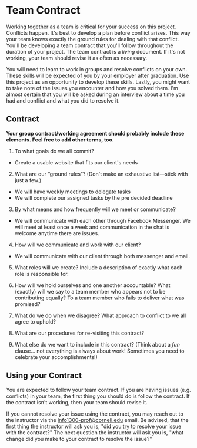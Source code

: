 # Team Contract

Working together as a team is critical for your success on this project. Conflicts happen. It's best to develop a plan before conflict arises. This way your team knows exactly the ground rules for dealing with that conflict. You'll be developing a team contract that you'll follow throughout the duration of your project. The team contract is a *living* document. If it's not working, your team should revise it as often as necessary.

You will need to learn to work in groups and resolve conflicts on your own. These skills will be expected of you by your employer after graduation. Use this project as an opportunity to develop these skills. Lastly, you might want to take note of the issues you encounter and how you solved them. I'm almost certain that you will be asked during an interview about a time you had and conflict and what you did to resolve it.

## Contract

**Your group contract/working agreement should probably include these elements. Feel free to add other terms, too.**

1. To what goals do we all commit?
- Create a usable website that fits our client's needs


2. What are our “ground rules”? (Don't make an exhaustive list—stick with just a few.)
- We will have weekly meetings to delegate tasks
- We will complete our assigned tasks by the pre decided deadline



3. By what means and how frequently will we meet or communicate?
- We will communicate with each other through Facebook Messenger. We will meet at least once a week and communication in the chat is welcome anytime there are issues.


4. How will we communicate and work with our client?
- We will communicate with our client through both messenger and email.

5. What roles will we create? Include a description of exactly what each role is responsible for.



6. How will we hold ourselves and one another accountable? What (exactly) will we say to a team member who appears not to be contributing equally? To a team member who fails to deliver what was promised?



7. What do we do when we disagree? What approach to conflict to we all agree to uphold?


8. What are our procedures for re-visiting this contract?



9. What else do we want to include in this contract? (Think about a *fun* clause... not everything is always about work! Sometimes you need to celebrate your accomplishments!)



## Using your Contract

You are expected to follow your team contract. If you are having issues (e.g. conflicts) in your team, the first thing you should do is follow the contract. If the contract isn't working, then your team should revise it.

If you cannot resolve your issue using the contract, you may reach out to the instructor via the <info1300-prof@cornell.edu> email. Be advised, that the first thing the instructor will ask you is, "did you try to resolve your issue with the contract?" The next question the instructor will ask you is, "what change did you make to your contract to resolve the issue?"
